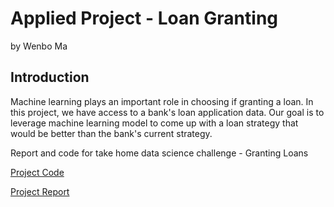 # Applied Project - Loan Granting
by Wenbo Ma

## Introduction
Machine learning plays an important role in choosing if granting a loan. In this project, we have access to a bank's loan application data. Our goal is to leverage machine learning model to come up with a loan strategy that would be better than the bank's current strategy.

Report and code for take home data science challenge - Granting Loans

[Project Code](https://github.com/wenbo5565/AppliedProject_GrantingLoan/blob/master/GrantingLoan%20core.py)

[Project Report](https://github.com/wenbo5565/AppliedProject_GrantingLoan/blob/master/Project_Report__Loan_Granting.pdf)
